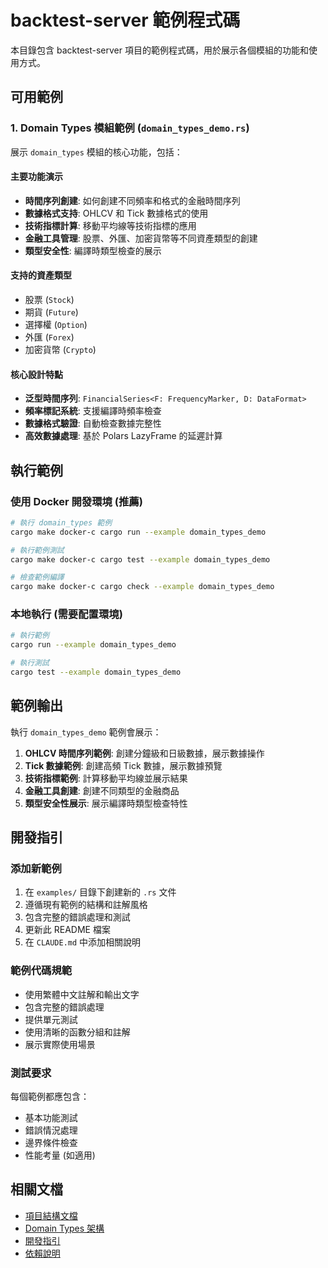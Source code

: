 # backtest-server 範例程式碼

本目錄包含 backtest-server 項目的範例程式碼，用於展示各個模組的功能和使用方式。

## 可用範例

### 1. Domain Types 模組範例 (`domain_types_demo.rs`)

展示 `domain_types` 模組的核心功能，包括：

#### 主要功能演示
- **時間序列創建**: 如何創建不同頻率和格式的金融時間序列
- **數據格式支持**: OHLCV 和 Tick 數據格式的使用
- **技術指標計算**: 移動平均線等技術指標的應用
- **金融工具管理**: 股票、外匯、加密貨幣等不同資產類型的創建
- **類型安全性**: 編譯時類型檢查的展示

#### 支持的資產類型
- 股票 (`Stock`)
- 期貨 (`Future`)
- 選擇權 (`Option`)
- 外匯 (`Forex`)
- 加密貨幣 (`Crypto`)

#### 核心設計特點
- **泛型時間序列**: `FinancialSeries<F: FrequencyMarker, D: DataFormat>`
- **頻率標記系統**: 支援編譯時頻率檢查
- **數據格式驗證**: 自動檢查數據完整性
- **高效數據處理**: 基於 Polars LazyFrame 的延遲計算

## 執行範例

### 使用 Docker 開發環境 (推薦)

```bash
# 執行 domain_types 範例
cargo make docker-c cargo run --example domain_types_demo

# 執行範例測試
cargo make docker-c cargo test --example domain_types_demo

# 檢查範例編譯
cargo make docker-c cargo check --example domain_types_demo
```

### 本地執行 (需要配置環境)

```bash
# 執行範例
cargo run --example domain_types_demo

# 執行測試
cargo test --example domain_types_demo
```

## 範例輸出

執行 `domain_types_demo` 範例會展示：

1. **OHLCV 時間序列範例**: 創建分鐘級和日級數據，展示數據操作
2. **Tick 數據範例**: 創建高頻 Tick 數據，展示數據預覽
3. **技術指標範例**: 計算移動平均線並展示結果
4. **金融工具創建**: 創建不同類型的金融商品
5. **類型安全性展示**: 展示編譯時類型檢查特性

## 開發指引

### 添加新範例

1. 在 `examples/` 目錄下創建新的 `.rs` 文件
2. 遵循現有範例的結構和註解風格
3. 包含完整的錯誤處理和測試
4. 更新此 README 檔案
5. 在 `CLAUDE.md` 中添加相關說明

### 範例代碼規範

- 使用繁體中文註解和輸出文字
- 包含完整的錯誤處理
- 提供單元測試
- 使用清晰的函數分組和註解
- 展示實際使用場景

### 測試要求

每個範例都應包含：
- 基本功能測試
- 錯誤情況處理
- 邊界條件檢查
- 性能考量 (如適用)

## 相關文檔

- [項目結構文檔](../docs/STRUCTURE.md)
- [Domain Types 架構](../docs/BACKTEST_ARCHITECTURE.md)
- [開發指引](../CLAUDE.md)
- [依賴說明](../docs/DEPENDENCIES.md)